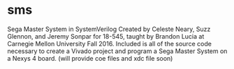 # sms
Sega Master System in SystemVerilog
Created by Celeste Neary, Suzz Glennon, and Jeremy Sonpar for 18-545, taught by Brandon Lucia at Carnegie Mellon University Fall 2016.
Included is all of the source code necessary to create a Vivado project and program a Sega Master System on a Nexys 4 board.
(will provide coe files and xdc file soon)

